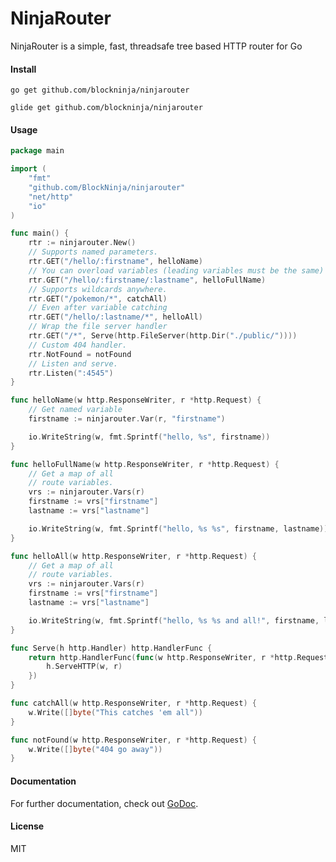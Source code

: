 # NinjaRouter

NinjaRouter is a simple, fast, threadsafe tree based HTTP router for Go

#### Install

    go get github.com/blockninja/ninjarouter

    glide get github.com/blockninja/ninjarouter

#### Usage

```go
package main

import (
    "fmt"
    "github.com/BlockNinja/ninjarouter"
    "net/http"
    "io"
)

func main() {
    rtr := ninjarouter.New()
    // Supports named parameters.
    rtr.GET("/hello/:firstname", helloName)
    // You can overload variables (leading variables must be the same)
    rtr.GET("/hello/:firstname/:lastname", helloFullName)
    // Supports wildcards anywhere.
    rtr.GET("/pokemon/*", catchAll)
    // Even after variable catching
    rtr.GET("/hello/:lastname/*", helloAll)
    // Wrap the file server handler
    rtr.GET("/*", Serve(http.FileServer(http.Dir("./public/"))))
    // Custom 404 handler.
    rtr.NotFound = notFound
    // Listen and serve.
    rtr.Listen(":4545")
}

func helloName(w http.ResponseWriter, r *http.Request) {
    // Get named variable
    firstname := ninjarouter.Var(r, "firstname")

    io.WriteString(w, fmt.Sprintf("hello, %s", firstname))
}

func helloFullName(w http.ResponseWriter, r *http.Request) {
    // Get a map of all
    // route variables.
    vrs := ninjarouter.Vars(r)
    firstname := vrs["firstname"]
    lastname := vrs["lastname"]

    io.WriteString(w, fmt.Sprintf("hello, %s %s", firstname, lastname))
}

func helloAll(w http.ResponseWriter, r *http.Request) {
    // Get a map of all
    // route variables.
    vrs := ninjarouter.Vars(r)
    firstname := vrs["firstname"]
    lastname := vrs["lastname"]

    io.WriteString(w, fmt.Sprintf("hello, %s %s and all!", firstname, lastname))
}

func Serve(h http.Handler) http.HandlerFunc {
    return http.HandlerFunc(func(w http.ResponseWriter, r *http.Request) {
        h.ServeHTTP(w, r)
    })
}

func catchAll(w http.ResponseWriter, r *http.Request) {
    w.Write([]byte("This catches 'em all"))
}

func notFound(w http.ResponseWriter, r *http.Request) {
    w.Write([]byte("404 go away"))
}
```

#### Documentation

For further documentation, check out [GoDoc](http://godoc.org/github.com/BlockNinja/ninjarouter).

#### License
MIT